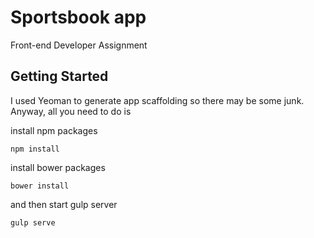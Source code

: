# Sportsbook app

Front-end Developer Assignment

## Getting Started

I used Yeoman to generate app scaffolding so there may be some junk. 
Anyway, all you need to do is 

install npm packages

```
npm install
```

install bower packages

```
bower install
```

and then start gulp server

```
gulp serve
```

